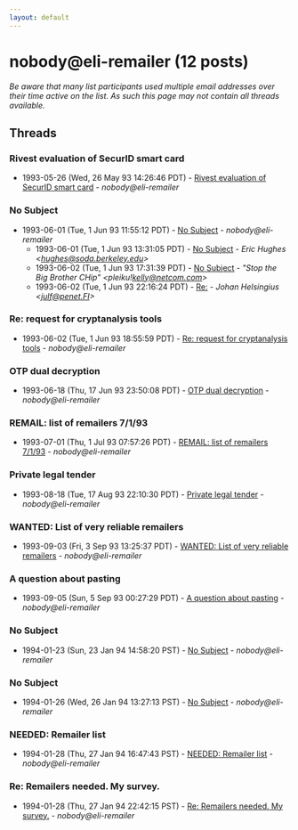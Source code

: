 ```yaml
---
layout: default
---
```


# nobody@eli-remailer (12 posts)

_Be aware that many list participants used multiple email addresses over their time active on the list. As such this page may not contain all threads available._

## Threads

### Rivest evaluation of SecurID smart card
+ 1993-05-26 (Wed, 26 May 93 14:26:46 PDT) - [Rivest evaluation of SecurID smart card](/archive/1993/05/27fab61d0d229abea6f8f719b586d087a64a51083900f1ac885760ec4d44c943) - _nobody@eli-remailer_

### No Subject
+ 1993-06-01 (Tue, 1 Jun 93 11:55:12 PDT) - [No Subject](/archive/1993/06/ec075f1c52ac100cf23aaf20e9f7c40993e60fee9b46606003d36804ee831b9f) - _nobody@eli-remailer_
  + 1993-06-01 (Tue, 1 Jun 93 13:31:05 PDT) - [No Subject](/archive/1993/06/81a936d696cdca1ad7ae0708ef1bec9b35615ab5e5eaa5d9b9528892e971f74c) - _Eric Hughes \<hughes@soda.berkeley.edu\>_
  + 1993-06-02 (Tue, 1 Jun 93 17:31:39 PDT) - [No Subject](/archive/1993/06/45a5dbc0e1351f00e3453653f46fed07124238a48e91d72f588904428dfbab2d) - _"Stop the Big Brother CHip" \<pleiku!kelly@netcom.com\>_
  + 1993-06-02 (Tue, 1 Jun 93 22:16:24 PDT) - [Re:](/archive/1993/06/2ee15c8da75010296aab318524b8b2cc952e5fd811b8f06c7a4dd48f3ae6bf15) - _Johan Helsingius \<julf@penet.FI\>_

### Re: request for cryptanalysis tools
+ 1993-06-02 (Tue, 1 Jun 93 18:55:59 PDT) - [Re: request for cryptanalysis tools](/archive/1993/06/4f36304c3a21f40f36f43c791e7c1970b89d173af754a827eef9fe6620b8df7f) - _nobody@eli-remailer_

### OTP dual decryption
+ 1993-06-18 (Thu, 17 Jun 93 23:50:08 PDT) - [OTP dual decryption](/archive/1993/06/993936bbc9a076d538592db177f33f0e118a6b66b6c5c8435b94a1e0d46ed8ff) - _nobody@eli-remailer_

### REMAIL: list of remailers 7/1/93
+ 1993-07-01 (Thu, 1 Jul 93 07:57:26 PDT) - [REMAIL: list of remailers 7/1/93](/archive/1993/07/6233ac7e69b4a6c364bbcc214c2219093fdfc3ded8efa3f6ebbf5e0eeda638bd) - _nobody@eli-remailer_

### Private legal tender
+ 1993-08-18 (Tue, 17 Aug 93 22:10:30 PDT) - [Private legal tender](/archive/1993/08/009b726ad055fc35cc1465007d604094c82db2ff37d8f686e04e8f6f7e1aa946) - _nobody@eli-remailer_

### WANTED:  List of very reliable remailers
+ 1993-09-03 (Fri, 3 Sep 93 13:25:37 PDT) - [WANTED:  List of very reliable remailers](/archive/1993/09/68f3b0446a8e483754c575fdcacaf2863d10f06e9799fe9830a45812f46e09a4) - _nobody@eli-remailer_

### A question about pasting
+ 1993-09-05 (Sun, 5 Sep 93 00:27:29 PDT) - [A question about pasting](/archive/1993/09/f69fcb6aa3741a55fa045eee40afbae76658dff339bad2b85d9adb8cb585f8eb) - _nobody@eli-remailer_

### No Subject
+ 1994-01-23 (Sun, 23 Jan 94 14:58:20 PST) - [No Subject](/archive/1994/01/1c2011ef4013675dfcbf860df2d7412ea36afd6cf31ee3e3f31e8b9476a54b56) - _nobody@eli-remailer_

### No Subject
+ 1994-01-26 (Wed, 26 Jan 94 13:27:13 PST) - [No Subject](/archive/1994/01/b9d12f672a86604cf5c3ab85a59e3537c573fb656917d0feb86f175a711ae191) - _nobody@eli-remailer_

### NEEDED:  Remailer list
+ 1994-01-28 (Thu, 27 Jan 94 16:47:43 PST) - [NEEDED:  Remailer list](/archive/1994/01/a037a4ac48d3fac3c8a672be16b110fb2766ae78ee7d34e13e854ee6e2a55ec6) - _nobody@eli-remailer_

### Re: Remailers needed. My survey.
+ 1994-01-28 (Thu, 27 Jan 94 22:42:15 PST) - [Re: Remailers needed. My survey.](/archive/1994/01/2d5c3d401035c6b68925996d146ca7575595d51af1df7bccbc83f21ab927a63c) - _nobody@eli-remailer_

